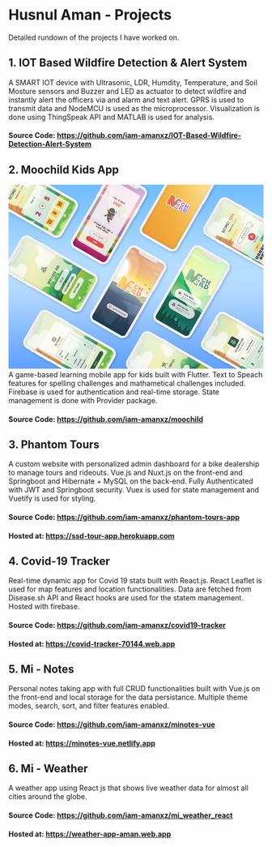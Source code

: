# Husnul Aman - Projects
Detailed rundown  of the projects I have worked on.


## 1.  IOT Based Wildfire Detection & Alert System
A SMART IOT device with Ultrasonic, LDR, Humdity, Temperature, and Soil Mosture sensors and Buzzer and LED as actuator to detect wildfire and instantly alert the officers via and alarm and text alert. GPRS is used to transmit data and NodeMCU is used as the microprocessor. Visualization is done using ThingSpeak API and MATLAB is used for analysis.
#### Source Code: https://github.com/iam-amanxz/IOT-Based-Wildfire-Detection-Alert-System

## 2.  Moochild Kids App
![Moochild Kids App](/MOOCHILD.jpg "Moochild Kids App")
A game-based learning mobile app for kids built with Flutter. Text to Speach features for spelling challenges and mathametical challenges included. Firebase is used for authentication and real-time storage. State management is done with Provider package. 
#### Source Code: https://github.com/iam-amanxz/moochild

## 3.  Phantom Tours
A custom website with personalized admin dashboard for a bike dealership to manage tours and rideouts. Vue.js and Nuxt.js on the front-end and Springboot and Hibernate + MySQL on the  back-end. Fully Authenticated with JWT and Springboot security. Vuex is used for state management and Vuetify is used for styling.
#### Source Code: https://github.com/iam-amanxz/phantom-tours-app
#### Hosted at:  https://ssd-tour-app.herokuapp.com

## 4.  Covid-19 Tracker
Real-time dynamic app for Covid 19 stats built with React.js. React Leaflet is used for map features and location functionalities. Data are fetched from Disease.sh API and React hooks are used for the statem management. Hosted with firebase. 
#### Source Code: https://github.com/iam-amanxz/covid19-tracker
#### Hosted at:  https://covid-tracker-70144.web.app

## 5.  Mi - Notes
Personal notes taking app with full CRUD functionalities built with Vue.js on the front-end and local storage for the data persistance. Multiple theme modes, search, sort, and filter features enabled. 
#### Source Code: https://github.com/iam-amanxz/minotes-vue
#### Hosted at:  https://minotes-vue.netlify.app

## 6.  Mi - Weather 
A weather app using React js that shows live weather data for almost all cities around the globe.
#### Source Code: https://github.com/iam-amanxz/mi_weather_react
#### Hosted at:  https://weather-app-aman.web.app

